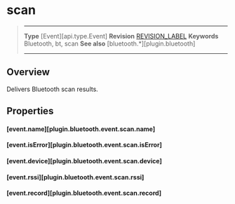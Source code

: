 # scan

> --------------------- ------------------------------------------------------------------------------------------
> __Type__              [Event][api.type.Event]
> __Revision__          [REVISION_LABEL](REVISION_URL)
> __Keywords__          Bluetooth, bt, scan
> __See also__          [bluetooth.*][plugin.bluetooth]
> --------------------- ------------------------------------------------------------------------------------------

## Overview

Delivers Bluetooth scan results.

## Properties

#### [event.name][plugin.bluetooth.event.scan.name]

#### [event.isError][plugin.bluetooth.event.scan.isError]

#### [event.device][plugin.bluetooth.event.scan.device]

#### [event.rssi][plugin.bluetooth.event.scan.rssi]

#### [event.record][plugin.bluetooth.event.scan.record]